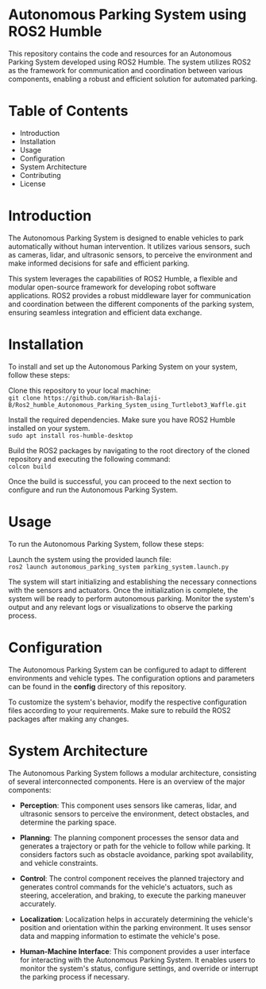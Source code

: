 # Autonomous Parking System using ROS2 Humble
This repository contains the code and resources for an Autonomous Parking System developed using ROS2 Humble. The system utilizes ROS2 as the framework for communication and coordination between various components, enabling a robust and efficient solution for automated parking.

# Table of Contents
- Introduction
- Installation
- Usage
- Configuration
- System Architecture
- Contributing
- License

# Introduction
The Autonomous Parking System is designed to enable vehicles to park automatically without human intervention. It utilizes various sensors, such as cameras, lidar, and ultrasonic sensors, to perceive the environment and make informed decisions for safe and efficient parking.

This system leverages the capabilities of ROS2 Humble, a flexible and modular open-source framework for developing robot software applications. ROS2 provides a robust middleware layer for communication and coordination between the different components of the parking system, ensuring seamless integration and efficient data exchange.

# Installation
To install and set up the Autonomous Parking System on your system, follow these steps:

Clone this repository to your local machine:
<br>
` git clone https://github.com/Harish-Balaji-B/Ros2_humble_Autonomous_Parking_System_using_Turtlebot3_Waffle.git `<br>

Install the required dependencies. Make sure you have ROS2 Humble installed on your system.<br>
`sudo apt install ros-humble-desktop`<br>

Build the ROS2 packages by navigating to the root directory of the cloned repository and executing the following command:<br>
`colcon build`<br>

Once the build is successful, you can proceed to the next section to configure and run the Autonomous Parking System.

# Usage
To run the Autonomous Parking System, follow these steps:

Launch the system using the provided launch file:<br>
`ros2 launch autonomous_parking_system parking_system.launch.py`<br>

The system will start initializing and establishing the necessary connections with the sensors and actuators.
Once the initialization is complete, the system will be ready to perform autonomous parking.
Monitor the system's output and any relevant logs or visualizations to observe the parking process.

# Configuration
The Autonomous Parking System can be configured to adapt to different environments and vehicle types. The configuration options and parameters can be found in the <strong>config</strong> directory of this repository.

To customize the system's behavior, modify the respective configuration files according to your requirements. Make sure to rebuild the ROS2 packages after making any changes.

# System Architecture
The Autonomous Parking System follows a modular architecture, consisting of several interconnected components. Here is an overview of the major components:

- <strong>Perception</strong>: This component uses sensors like cameras, lidar, and ultrasonic sensors to perceive the environment, detect obstacles, and determine the parking space.

- <strong>Planning</strong>: The planning component processes the sensor data and generates a trajectory or path for the vehicle to follow while parking. It considers factors such as obstacle avoidance, parking spot availability, and vehicle constraints.

- <strong>Control</strong>: The control component receives the planned trajectory and generates control commands for the vehicle's actuators, such as steering, acceleration, and braking, to execute the parking maneuver accurately.

- <strong>Localization</strong>: Localization helps in accurately determining the vehicle's position and orientation within the parking environment. It uses sensor data and mapping information to estimate the vehicle's pose.

- <strong>Human-Machine Interface</strong>: This component provides a user interface for interacting with the Autonomous Parking System. It enables users to monitor the system's status, configure settings, and override or interrupt the parking process if necessary.


